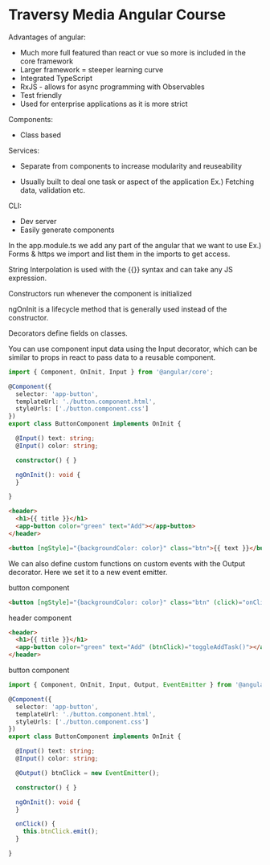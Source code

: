 # Traversy Media Angular Course


Advantages of angular:

- Much more full featured than react or vue so more is included in the core framework
- Larger framework = steeper learning curve
- Integrated TypeScript
- RxJS - allows for async programming with Observables
- Test friendly
- Used for enterprise applications as it is more strict

Components:

- Class based

Services:

- Separate from components to increase modularity and reuseability

- Usually built to deal one task or aspect of the application Ex.) Fetching data, validation etc.

CLI:

- Dev server
- Easily generate components


In the app.module.ts we add any part of the angular that we want to use Ex.) Forms & https we import and list them in the imports to get access.

String Interpolation is used with the {{}} syntax and can take any JS expression.

Constructors run whenever the component is initialized

ngOnInit is a lifecycle method that is generally used instead of the constructor.

Decorators define fields on classes.

You can use component input data using the Input decorator, which can be similar to props in react to pass data to a reusable component.

```ts
import { Component, OnInit, Input } from '@angular/core';

@Component({
  selector: 'app-button',
  templateUrl: './button.component.html',
  styleUrls: ['./button.component.css']
})
export class ButtonComponent implements OnInit {

  @Input() text: string;
  @Input() color: string;

  constructor() { }

  ngOnInit(): void {
  }

}
```

```html
<header>
  <h1>{{ title }}</h1>
  <app-button color="green" text="Add"></app-button>
</header>
```

```html
<button [ngStyle]="{backgroundColor: color}" class="btn">{{ text }}</button>
```

We can also define custom functions on custom events with the Output decorator. Here we set it to a new event emitter.

button component
```html
<button [ngStyle]="{backgroundColor: color}" class="btn" (click)="onClick()">{{ text }}</button>
```

header component
```html
<header>
  <h1>{{ title }}</h1>
  <app-button color="green" text="Add" (btnClick)="toggleAddTask()"></app-button>
</header>
```

button component
```ts
import { Component, OnInit, Input, Output, EventEmitter } from '@angular/core';

@Component({
  selector: 'app-button',
  templateUrl: './button.component.html',
  styleUrls: ['./button.component.css']
})
export class ButtonComponent implements OnInit {

  @Input() text: string;
  @Input() color: string;

  @Output() btnClick = new EventEmitter();

  constructor() { }

  ngOnInit(): void {
  }

  onClick() {
    this.btnClick.emit();
  }

}
```

